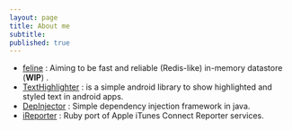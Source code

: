 ```yaml
---
layout: page
title: About me
subtitle: 
published: true
---
```


* [feline](https://github.com/nakshay/feline) : Aiming to be fast and reliable (Redis-like) in-memory datastore (__WIP__) . 
* [TextHighlighter](https://github.com/nakshay/TextHighlighter) : is a simple android library  to show highlighted and styled text in android apps.
* [DepInjector](https://github.com/nakshay/DepInjector) : Simple dependency injection framework in java.
* [iReporter](https://github.com/opensourceruby/iReporter) : Ruby port of Apple iTunes Connect Reporter services.
